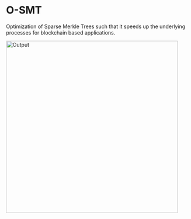 # O-SMT
Optimization of Sparse Merkle Trees such that it speeds up the underlying processes for blockchain based applications.

<img width="470" alt="Output" src="https://user-images.githubusercontent.com/40483389/130029913-320444a5-a9cf-42ab-9623-f78991ea466b.png">
